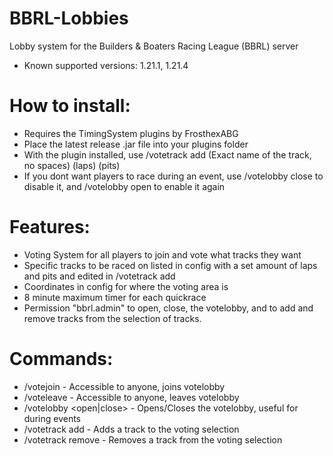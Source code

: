 # BBRL-Lobbies
Lobby system for the Builders & Boaters Racing League (BBRL) server
- Known supported versions: 1.21.1, 1.21.4

# How to install:
- Requires the TimingSystem plugins by FrosthexABG
- Place the latest release .jar file into your plugins folder
- With the plugin installed, use /votetrack add (Exact name of the track, no spaces) (laps) (pits)
- If you dont want players to race during an event, use /votelobby close to disable it, and /votelobby open to enable it again

# Features:
- Voting System for all players to join and vote what tracks they want
- Specific tracks to be raced on listed in config with a set amount of laps and pits and edited in /votetrack add
- Coordinates in config for where the voting area is
- 8 minute maximum timer for each quickrace
- Permission "bbrl.admin" to open, close, the votelobby, and to add and remove tracks from the selection of tracks.

# Commands:
- /votejoin - Accessible to anyone, joins votelobby
- /voteleave - Accessible to anyone, leaves votelobby
- /votelobby <open|close> - Opens/Closes the votelobby, useful for during events
- /votetrack add <trackname> <laps> <pits> - Adds a track to the voting selection
- /votetrack remove <trackname> - Removes a track from the voting selection
